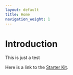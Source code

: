 ```yaml
---
layout: default
title: Home
navigation_weight: 1
---
```


# Introduction

This is just a test

Here is a link to the [Starter Kit](./StarterKit/README.md).
